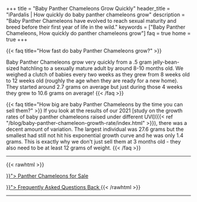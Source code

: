 +++
title = "Baby Panther Chameleons Grow Quickly"
header_title = "iPardalis | How quickly do baby panther chameleons grow"
description = "Baby Panther Chameleons have evolved to reach sexual maturity and breed before their first year of life in the wild."
keywords = ["Baby Panther Chameleons, How quickly do panther chameleons grow"]
faq = true
home = true
+++


{{< faq title="How fast do baby Panther Chameleons grow?" >}} 

Baby Panther Chameleons grow very quickly from a .5 gram jelly-bean-sized hatchling to a sexually mature adult by around 8-10 months old. We weighed a clutch of babies every two weeks as they grew from 8 weeks old to 12 weeks old (roughly the age when they are ready for a new home). They started around 2.7 grams on average but just during those 4 weeks they grew to 10.6 grams on average! 
{{< /faq >}}

{{< faq title="How big are baby Panther Chameleons by the time you can sell them?" >}}
If you look at the results of our 2021 [study on the growth rates of baby panther chameleons raised under different UVI]({{< ref "/blog/baby-panther-chameleon-growth-rate/index.html" >}}), there was a decent amount of variation. The largest individual was 27.6 grams but the smallest had still not hit his exponential growth curve and he was only 1.4 grams. This is exactly why we don't just sell them at 3 months old - they also need to be at least 12 grams of weight. 
{{< /faq >}}

<hr>
{{< rawhtml >}}
<p><a href="{{< ref "/panther-chameleons-for-sale" >}}"> Panther Chameleons for Sale <i class="fas fa-dragon"></i> </a></p>
<a class="btn btn-template-main" href="{{< ref "/faq" >}}"> Frequently Asked Questions <i class="fas fa-backward"></i> Back </a>
{{< /rawhtml >}}
<hr>
